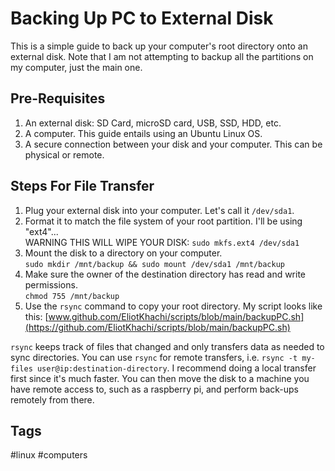 # Backing Up PC to External Disk

This is a simple guide to back up your computer's root directory onto an external disk. Note that I am not attempting to backup all the partitions on my computer, just the main one. 

## Pre-Requisites
1. An external disk: SD Card, microSD card, USB, SSD, HDD, etc.  
2. A computer. This guide entails using an Ubuntu Linux OS.  
3. A secure connection between your disk and your computer. This can be physical or remote.  

## Steps For File Transfer
1. Plug your external disk into your computer. Let's call it `/dev/sda1`.  
2. Format it to match the file system of your root partition. I'll be using "ext4"...  
WARNING THIS WILL WIPE YOUR DISK: `sudo mkfs.ext4 /dev/sda1`  
3. Mount the disk to a directory on your computer.  
`sudo mkdir /mnt/backup && sudo mount /dev/sda1 /mnt/backup`
4. Make sure the owner of the destination directory has read and write permissions.  
`chmod 755 /mnt/backup`  
5. Use the `rsync` command to copy your root directory. My script looks like this: [www.github.com/EliotKhachi/scripts/blob/main/backupPC.sh](https://github.com/EliotKhachi/scripts/blob/main/backupPC.sh)  

`rsync` keeps track of files that changed and only transfers data as needed to sync directories. You can use `rsync` for remote transfers, i.e. `rsync -t my-files user@ip:destination-directory`. I recommend doing a local transfer first since it's much faster. You can then move the disk to a machine you have remote access to, such as a raspberry pi, and perform back-ups remotely from there.  

## Tags
#linux #computers

